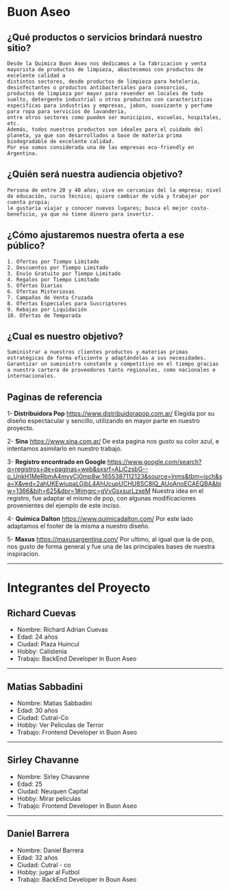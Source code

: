 # **Buon Aseo**

## ¿Qué productos o servicios brindará nuestro sitio? 
~~~
Desde la Quimica Buon Aseo nos dedicamos a la fabricacion y venta mayorista de productos de limpieza, abastecemos con productos de excelente calidad a 
distintos sectores, desde productos de limpieza para hoteleria, desinfectantes o productos antibacteriales para consorcios, 
productos de limpieza por mayor para revender en locales de todo suelto, detergente industrial u otros productos con caracteristicas 
especificas para industrias y empresas, jabon, suavizante y perfume para ropa para servicios de lavanderia, 
entre otros sectores como pueden ser municipios, escuelas, hospitales, etc.
Además, todos nuestros productos son ideales para el cuidado del planeta, ya que son desarrollados a base de materia prima biodegradable de excelente calidad. 
Por eso somos considerada una de las empresas eco-friendly en Argentina.
~~~
 
## ¿Quién será nuestra audiencia objetivo? 
~~~
Persona de entre 20 y 40 años; vive en cercanias del la empresa; nivel de educación, curso técnico; quiere cambiar de vida y trabajar por cuenta propia; 
le gustaría viajar y conocer nuevos lugares; busca el mejor costo-beneficio, ya que no tiene dinero para invertir.
~~~
## ¿Cómo ajustaremos nuestra oferta a ese público?
~~~
1. Ofertas por Tiempo Limitado
2. Descuentos por Tiempo Limitado
3. Envío Gratuito por Tiempo Limitado
4. Regalos por Tiempo Limitado
5. Ofertas Diarias
6. Ofertas Misteriosas
7. Campañas de Venta Cruzada
8. Ofertas Especiales para Suscriptores
9. Rebajas por Liquidación
10. Ofertas de Temporada

~~~

## ¿Cual es nuestro objetivo?
~~~
Suministrar a nuestros clientes productos y materias primas estratégicas de forma eficiente y adaptándolas a sus necesidades.
Garantizar un suministro constante y competitivo en el tiempo gracias a nuestra cartera de proveedores tanto regionales, como nacionales e internacionales.
~~~

## Paginas de referencia

1- **Distribuidora Pop** https://www.distribuidorapop.com.ar/
	Elegida por su diseño espectacular y sencillo, utilizando en mayor parte en nuestro proyecto.

2- **Sina** https://www.sina.com.ar/
	De esta pagina nos gusto su color azul, e intentamos asimilarlo en nuestro trabajo.

3- **Registro encontrado en Google**  https://www.google.com/search?q=registros+de+paginas+web&sxsrf=ALiCzsbG--o_UnkH1MeRbmA4myyCj0mp8w:1655387112123&source=lnms&tbm=isch&sa=X&ved=2ahUKEwiupaLGjbL4AhUcupUCHU8SC8IQ_AUoAnoECAEQBA&biw=1366&bih=625&dpr=1#imgrc=gVvGsxsurLzxeM
	Nuestra idea en el registro, fue adaptar el mismo de pop, con algunas modificaciones provenientes del ejemplo de este inciso.

4- **Quimica Dalton** https://www.quimicadalton.com/
	Por este lado adaptamos el footer de la misma a nuestro diseño.

5- **Maxus** https://maxusargentina.com/
	Por ultimo, al igual que la de pop, nos gusto de forma general y fue una de las principales bases de nuestra inspiracion.

***
# Integrantes del Proyecto

## Richard Cuevas

- Nombre: Richard Adrian Cuevas
- Edad: 24 años
- Ciudad: Plaza Huincul
- Hobby: Calistenia
- Trabajo: BackEnd Developer in Buon Aseo
***

## Matias Sabbadini

- Nombre: Matias Sabbadini
- Edad: 30 años
- Ciudad: Cutral-Co
- Hobby: Ver Peliculas de Terror
- Trabajo: Frontend Developer in Buon Aseo
***
## Sirley Chavanne

- Nombre: Sirley Chavanne
- Edad: 25
- Ciudad: Neuquen Capital
- Hobby: Mirar peliculas
- Trabajo: Frontend Developer in Buon Aseo
***
## Daniel Barrera

- Nombre: Daniel Barrera
- Edad: 32 años
- Ciudad: Cutral - co
- Hobby: jugar al Futbol
- Trabajo: BackEnd Developer in Boun Aseo 